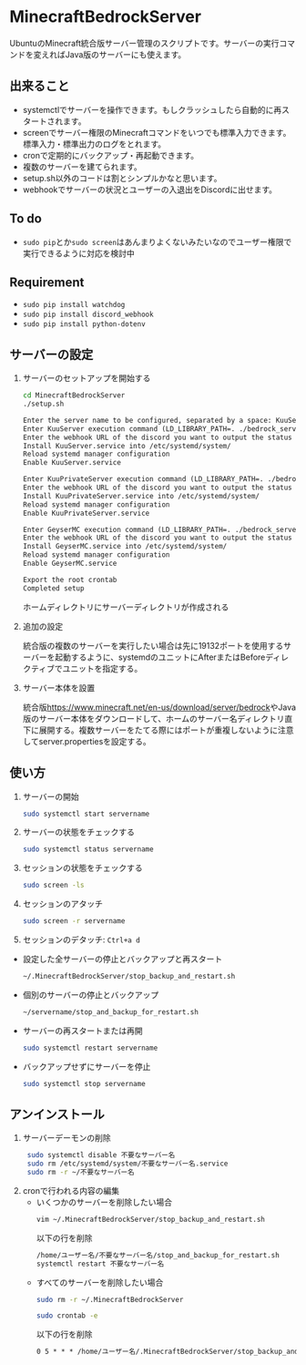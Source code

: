 # MinecraftBedrockServer

UbuntuのMinecraft統合版サーバー管理のスクリプトです。サーバーの実行コマンドを変えればJava版のサーバーにも使えます。

## 出来ること

- systemctlでサーバーを操作できます。もしクラッシュしたら自動的に再スタートされます。
- screenでサーバー権限のMinecraftコマンドをいつでも標準入力できます。標準入力・標準出力のログをとれます。
- cronで定期的にバックアップ・再起動できます。
- 複数のサーバーを建てられます。
- setup.sh以外のコードは割とシンプルかなと思います。
- webhookでサーバーの状況とユーザーの入退出をDiscordに出せます。

## To do
- `sudo pip`とか`sudo screen`はあんまりよくないみたいなのでユーザー権限で実行できるように対応を検討中

## Requirement
- `sudo pip install watchdog`
- `sudo pip install discord_webhook`
- `sudo pip install python-dotenv`

## サーバーの設定

1. サーバーのセットアップを開始する

    ```sh
    cd MinecraftBedrockServer
    ./setup.sh
    ```

    ```txt
    Enter the server name to be configured, separated by a space: KuuServer KuuPrivateServer GeyserMC
    Enter KuuServer execution command (LD_LIBRARY_PATH=. ./bedrock_server)
    Enter the webhook URL of the discord you want to output the status of KuuServer: https://discord.com/api/webhooks/foo
    Install KuuServer.service into /etc/systemd/system/
    Reload systemd manager configuration
    Enable KuuServer.service

    Enter KuuPrivateServer execution command (LD_LIBRARY_PATH=. ./bedrock_server)
    Enter the webhook URL of the discord you want to output the status of KuuPrivateServer: https://discord.com/api/webhooks/bar
    Install KuuPrivateServer.service into /etc/systemd/system/
    Reload systemd manager configuration
    Enable KuuPrivateServer.service

    Enter GeyserMC execution command (LD_LIBRARY_PATH=. ./bedrock_server) java -Xms1G -Xmx1G -jar paper-1.18.1-175.jar --nogui
    Enter the webhook URL of the discord you want to output the status of GeyserMC:
    Install GeyserMC.service into /etc/systemd/system/
    Reload systemd manager configuration
    Enable GeyserMC.service

    Export the root crontab
    Completed setup
    ```

    ホームディレクトリにサーバーディレクトリが作成される

2. 追加の設定

    統合版の複数のサーバーを実行したい場合は先に19132ポートを使用するサーバーを起動するように、systemdのユニットにAfterまたはBeforeディレクティブでユニットを指定する。

3. サーバー本体を設置

    統合版<https://www.minecraft.net/en-us/download/server/bedrock>やJava版のサーバー本体をダウンロードして、ホームのサーバー名ディレクトリ直下に展開する。複数サーバーをたてる際にはポートが重複しないように注意してserver.propertiesを設定する。

## 使い方

1. サーバーの開始

    ```sh
    sudo systemctl start servername
    ```

2. サーバーの状態をチェックする

    ```sh
    sudo systemctl status servername
    ```

3. セッションの状態をチェックする

    ```sh
    sudo screen -ls
    ```

4. セッションのアタッチ

    ```sh
    sudo screen -r servername
    ```

5. セッションのデタッチ: `Ctrl+a d`

- 設定した全サーバーの停止とバックアップと再スタート

    ```sh
    ~/.MinecraftBedrockServer/stop_backup_and_restart.sh
    ```

- 個別のサーバーの停止とバックアップ

    ```sh
    ~/servername/stop_and_backup_for_restart.sh
    ```

- サーバーの再スタートまたは再開

    ```sh
    sudo systemctl restart servername
    ```

- バックアップせずにサーバーを停止

    ```sh
    sudo systemctl stop servername
    ```

## アンインストール

1. サーバーデーモンの削除
   ```sh
    sudo systemctl disable 不要なサーバー名
    sudo rm /etc/systemd/system/不要なサーバー名.service
    sudo rm -r ~/不要なサーバー名
    ```
2. cronで行われる内容の編集
    - いくつかのサーバーを削除したい場合
        ```sh
        vim ~/.MinecraftBedrockServer/stop_backup_and_restart.sh
        ```
        以下の行を削除
        ```txt
        /home/ユーザー名/不要なサーバー名/stop_and_backup_for_restart.sh
        systemctl restart 不要なサーバー名
        ```
    - すべてのサーバーを削除したい場合
        ```sh
        sudo rm -r ~/.MinecraftBedrockServer
        ```
        ```sh
        sudo crontab -e
        ```
        以下の行を削除
        ```txt
        0 5 * * * /home/ユーザー名/.MinecraftBedrockServer/stop_backup_and_restart.sh
        ```

